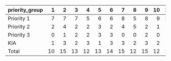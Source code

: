 |priority_group |  1|  2|  3|  4|  5|  6|  7|  8|  9| 10| 11| 12| 13| 14| 15| 16| 17| 18| 19| 20| 21| 22| 23| 24| 25| 26| 27| 28| 29| 30| total|
|:--------------|--:|--:|--:|--:|--:|--:|--:|--:|--:|--:|--:|--:|--:|--:|--:|--:|--:|--:|--:|--:|--:|--:|--:|--:|--:|--:|--:|--:|--:|--:|-----:|
|Priority 1     |  7|  7|  7|  5|  6|  6|  8|  5|  8|  9| 10|  7|  9|  7|  4|  7|  8|  5|  7|  4|  6|  5|  8| 10|  7|  6|  3|  7|  9|  9|   206|
|Priority 2     |  2|  4|  2|  2|  3|  2|  4|  5|  2|  1|  0|  4|  0|  3|  4|  3|  1|  2|  3|  5|  3|  5|  3|  1|  2|  3|  3|  2|  2|  3|    79|
|Priority 3     |  0|  1|  2|  2|  3|  3|  0|  0|  2|  0|  1|  1|  2|  0|  3|  2|  4|  2|  2|  2|  1|  1|  1|  1|  0|  3|  4|  2|  0|  1|    46|
|KIA            |  1|  3|  2|  3|  1|  3|  3|  2|  3|  2|  2|  3|  2|  3|  2|  2|  3|  2|  3|  1|  3|  3|  2|  3|  1|  3|  2|  3|  2|  2|    70|
|Total          | 10| 15| 13| 12| 13| 14| 15| 12| 15| 12| 13| 15| 13| 13| 13| 14| 16| 11| 15| 12| 13| 14| 14| 15| 10| 15| 12| 14| 13| 15|   401|
